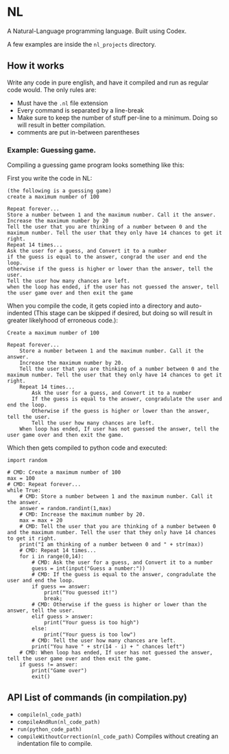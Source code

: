 # NL
A Natural-Language programming language. Built using Codex.

A few examples are inside the `nl_projects` directory.

## How it works
Write any code in pure english, and have it compiled and run as regular code would. The only rules are:
* Must have the `.nl` file extension
* Every command is separated by a line-break
* Make sure to keep the number of stuff per-line to a minimum. Doing so will result in better compilation.
* comments are put in-between parentheses

### Example: Guessing game.
Compiling a guessing game program looks something like this:

First you write the code in NL:

```
(the following is a guessing game)
create a maximum number of 100

Repeat forever...
Store a number between 1 and the maximum number. Call it the answer.
Increase the maximum number by 20
Tell the user that you are thinking of a number between 0 and the maximum number. Tell the user that they only have 14 chances to get it right.
Repeat 14 times...
Ask the user for a guess, and Convert it to a number
if the guess is equal to the answer, congrad the user and end the loop.
otherwise if the guess is higher or lower than the answer, tell the user.
Tell the user how many chances are left.
when the loop has ended, if the user has not guessed the answer, tell the user game over and then exit the game
```

When you compile the code, it gets copied into a directory and auto-indented (This stage can be skipped if desired, but doing so will result in greater likelyhood of erroneous code.):
```
Create a maximum number of 100

Repeat forever...
    Store a number between 1 and the maximum number. Call it the answer.
    Increase the maximum number by 20.
    Tell the user that you are thinking of a number between 0 and the maximum number. Tell the user that they only have 14 chances to get it right.
    Repeat 14 times...
        Ask the user for a guess, and Convert it to a number
        If the guess is equal to the answer, congradulate the user and end the loop.
        Otherwise if the guess is higher or lower than the answer, tell the user.
        Tell the user how many chances are left.
    When loop has ended, If user has not guessed the answer, tell the user game over and then exit the game.
```

Which then gets compiled to python code and executed:

```{:.language-python}
import random

# CMD: Create a maximum number of 100
max = 100
# CMD: Repeat forever...
while True:
    # CMD: Store a number between 1 and the maximum number. Call it the answer.
    answer = random.randint(1,max)
    # CMD: Increase the maximum number by 20.
    max = max + 20
    # CMD: Tell the user that you are thinking of a number between 0 and the maximum number. Tell the user that they only have 14 chances to get it right.
    print("I am thinking of a number between 0 and " + str(max))
    # CMD: Repeat 14 times...
    for i in range(0,14):
        # CMD: Ask the user for a guess, and Convert it to a number
        guess = int(input("Guess a number:"))
        # CMD: If the guess is equal to the answer, congradulate the user and end the loop.
        if guess == answer:
            print("You guessed it!")
            break;
        # CMD: Otherwise if the guess is higher or lower than the answer, tell the user.
        elif guess > answer:
            print("Your guess is too high")
        else: 
            print("Your guess is too low")
        # CMD: Tell the user how many chances are left.
        print("You have " + str(14 - i) + " chances left")
    # CMD: When loop has ended, If user has not guessed the answer, tell the user game over and then exit the game.
    if guess != answer:
        print("Game over")
        exit()
```

## API List of commands (in compilation.py)
- ```compile(nl_code_path)```
- ```compileAndRun(nl_code_path)```
- ```run(python_code_path)```
- ```compileWithoutCorrection(nl_code_path)``` Compiles without creating an indentation file to compile.
